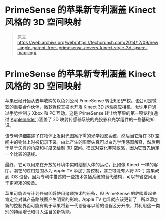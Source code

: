 # PrimeSense 的苹果新专利涵盖 Kinect 风格的 3D 空间映射

> 原文：<https://web.archive.org/web/https://techcrunch.com/2014/12/09/new-apple-patent-from-primesense-covers-kinect-style-3d-space-mapping/>

# PrimeSense 的苹果新专利涵盖 Kinect 风格的 3D 空间映射

苹果已经开始从去年收购的以色列公司 PrimeSense 转让知识产权。该公司是微软的重要合作伙伴，微软授权其技术开发 Kinect 3D 运动感应相机，允许用户通过手势控制与 Xbox 和 PC 互动。这是 PrimeSense 转让给苹果的第一项专利(通过 [AppleInsider](https://web.archive.org/web/20230315095316/http://appleinsider.com/articles/14/12/09/apples-first-patent-reassignment-from-primesense-buy-hints-at-3d-mapping-on-apple-tv-iphone) )涵盖了 3D 映射传感器系统的光投影和光学组件的一些基础知识。

该专利详细描述了在物体上发射光图案所需的光学投影系统，然后当它落在 3D 空间中的物体上时被记录下来。由此产生的图案失真可以由光学传感器解释，然后用于基于失真的角度和程度来绘制 3D 空间。模式对变化非常敏感，因为它首先确定一个比较的基线。

最终，它可以用来在开放的环境中实时绘制人体的运动，比如像 Kinect 一样的客厅。潜在的应用范围从为 Apple TV 添加手势控制，甚至可能有人将 3D 手势集成到 iOS 设备，因为专利中描述的一些技术包括系统的替代结构，可以节省空间用于更紧凑的设备。

苹果可能没有计划任何即将使用这项技术的设备，但 PrimeSense 的收购看起来肯定会对其产品路线图产生明显的影响。Apple TV 也早就应该更新了，所以添加新的控制界面可能有助于苹果将新一代设备与以前的设备区分开来，并利用这一类别的持续增长和引人注目的新功能。